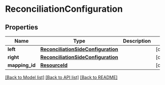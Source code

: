 # ReconciliationConfiguration


## Properties
Name | Type | Description | Notes
------------ | ------------- | ------------- | -------------
**left** | [**ReconciliationSideConfiguration**](ReconciliationSideConfiguration.md) |  | [optional] 
**right** | [**ReconciliationSideConfiguration**](ReconciliationSideConfiguration.md) |  | [optional] 
**mapping_id** | [**ResourceId**](ResourceId.md) |  | [optional] 

[[Back to Model list]](../README.md#documentation-for-models) [[Back to API list]](../README.md#documentation-for-api-endpoints) [[Back to README]](../README.md)


